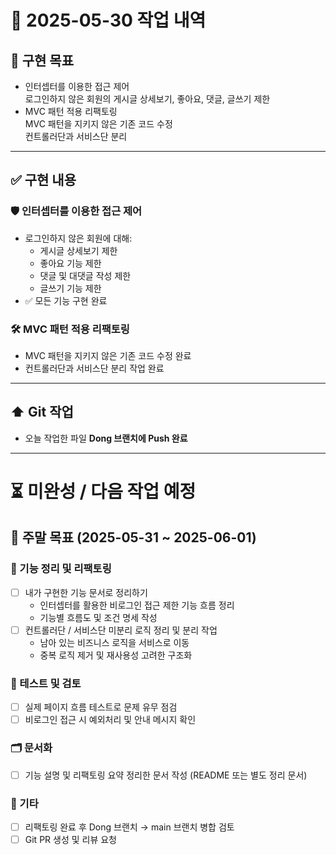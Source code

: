 # 📅 2025-05-30 작업 내역

## 🎯 구현 목표

- 인터셉터를 이용한 접근 제어  
  로그인하지 않은 회원의 게시글 상세보기, 좋아요, 댓글, 글쓰기 제한
- MVC 패턴 적용 리팩토링  
  MVC 패턴을 지키지 않은 기존 코드 수정  
  컨트롤러단과 서비스단 분리

---

## ✅ 구현 내용

### 🛡 인터셉터를 이용한 접근 제어

- 로그인하지 않은 회원에 대해:
  - 게시글 상세보기 제한
  - 좋아요 기능 제한
  - 댓글 및 대댓글 작성 제한
  - 글쓰기 기능 제한
- ✅ 모든 기능 구현 완료

### 🛠 MVC 패턴 적용 리팩토링

- MVC 패턴을 지키지 않은 기존 코드 수정 완료
- 컨트롤러단과 서비스단 분리 작업 완료

---

## ⬆️ Git 작업

- 오늘 작업한 파일 **Dong 브랜치에 Push 완료**

---

# ⏳ 미완성 / 다음 작업 예정

## 📝 주말 목표 (2025-05-31 ~ 2025-06-01)

### 📌 기능 정리 및 리팩토링

- [ ] 내가 구현한 기능 문서로 정리하기
  - 인터셉터를 활용한 비로그인 접근 제한 기능 흐름 정리
  - 기능별 흐름도 및 조건 명세 작성
- [ ] 컨트롤러단 / 서비스단 미분리 로직 정리 및 분리 작업
  - 남아 있는 비즈니스 로직을 서비스로 이동
  - 중복 로직 제거 및 재사용성 고려한 구조화

### 🧪 테스트 및 검토

- [ ] 실제 페이지 흐름 테스트로 문제 유무 점검
- [ ] 비로그인 접근 시 예외처리 및 안내 메시지 확인

### 🗂 문서화

- [ ] 기능 설명 및 리팩토링 요약 정리한 문서 작성 (README 또는 별도 정리 문서)

### 🔄 기타

- [ ] 리팩토링 완료 후 Dong 브랜치 → main 브랜치 병합 검토
- [ ] Git PR 생성 및 리뷰 요청
